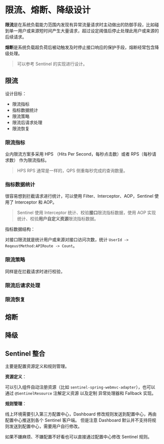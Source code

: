 # 限流、熔断、降级设计

**限流**是在系统负载能力范围内发现有异常流量请求时主动做出的防御手段，比如碰到单一用户或来源短时间产生大量请求，超过设定阈值后停止处理此用户或来源的后续请求。

**熔断**是系统负载超负荷后被动触发及时停止接口响应的保护手段，熔断经常包含降级处理。

> 可以参考 Sentinel 的实现进行设计。

## 限流

设计目标：

+ 限流指标
+ 指标数据统计
+ 限流策略
+ 限流后请求处理
+ 限流恢复

### 限流指标

业内限流方案多采用 HPS （Hits Per Second，每秒点击数）或者 RPS（每秒请求数） 作为限流指标。

> HPS RPS 通常是一样的，QPS 侧重每秒完成的查询数量。

### 指标数据统计

很容易想到拦截请求进行统计，可以使用 Filter、Interceptor、AOP，Sentinel 使用了 Interceptor 和 AOP。

> Sentinel 使用 Interceptor 统计、校验**接口**限流指标数据，使用 AOP 实现统计、校验**用户自定义资源**限流指标数据。

指标数据结构：

对接口限流就是统计用户或来源对接口访问次数，统计 `UserId -> ReqeustMethod:APIRoute -> Count`。



### 限流策略

同样是在拦截请求时进行校验，



### 限流后请求处理

### 限流恢复



## 熔断



## 降级



## Sentinel 整合

主要是配置资源定义和规则管理。

**资源定义**：

可以引入组件自动注册资源（比如 `sentinel-spring-webmvc-adapter`），也可以通过 `@SentinelResource`  注解定义资源 以及定制 异常处理器和 Fallback 实现。

**规则管理**：

线上环境需要引入第三方配置中心，Dashboard 修改规则发送到配置中心，再由配置中心推送到各个 Sentinel 客户端。
但是注意 Dashboard 默认并不支持将规则发送到配置中心，需要用户自行修改。

如果不嫌麻烦、不嫌配置不好看也可以直接通过配置中心修改 Sentinel 规则。



